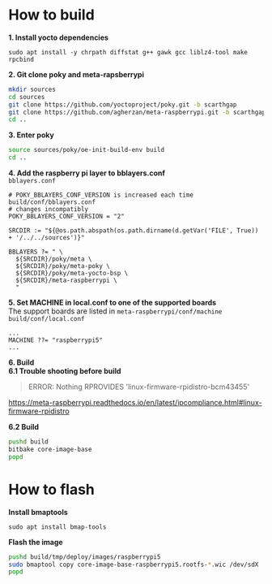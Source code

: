 # How to build
**1. Install yocto dependencies**
```
sudo apt install -y chrpath diffstat g++ gawk gcc liblz4-tool make rpcbind
```

**2. Git clone poky and meta-rapsberrypi**
```sh
mkdir sources
cd sources
git clone https://github.com/yoctoproject/poky.git -b scarthgap
git clone https://github.com/agherzan/meta-raspberrypi.git -b scarthgap
cd ..
```

**3. Enter poky**
```sh
source sources/poky/oe-init-build-env build
cd ..
```

**4. Add the raspberry pi layer to bblayers.conf**<br>
`bblayers.conf`
```
# POKY_BBLAYERS_CONF_VERSION is increased each time build/conf/bblayers.conf
# changes incompatibly
POKY_BBLAYERS_CONF_VERSION = "2"

SRCDIR := "${@os.path.abspath(os.path.dirname(d.getVar('FILE', True)) + '/../../sources')}"

BBLAYERS ?= " \
  ${SRCDIR}/poky/meta \
  ${SRCDIR}/poky/meta-poky \
  ${SRCDIR}/poky/meta-yocto-bsp \
  ${SRCDIR}/meta-raspberrypi \
  "
```

**5. Set MACHINE in local.conf to one of the supported boards**<br>
The support boards are listed in `meta-raspberrypi/conf/machine`<br>
`build/conf/local.conf`
```
...
MACHINE ??= "raspberrypi5"
...
```

**6. Build**<br>
**6.1 Trouble shooting before build**
>ERROR: Nothing RPROVIDES 'linux-firmware-rpidistro-bcm43455'

https://meta-raspberrypi.readthedocs.io/en/latest/ipcompliance.html#linux-firmware-rpidistro

**6.2 Build**
```sh
pushd build
bitbake core-image-base
popd
```

# How to flash
**Install bmaptools**
```
sudo apt install bmap-tools
```
**Flash the image**
```sh
pushd build/tmp/deploy/images/raspberrypi5
sudo bmaptool copy core-image-base-raspberrypi5.rootfs-*.wic /dev/sdX
popd
```
